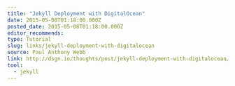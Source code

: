 ```yaml
---
title: "Jekyll Deployment with DigitalOcean"
date: 2015-05-08T01:18:00.000Z
posted_date: 2015-05-08T01:18:00.000Z
editor_recommends:
type: Tutorial
slug: links/jekyll-deployment-with-digitalocean
source: Paul Anthony Webb
link: http://dsgn.io/thoughts/post/jekyll-deployment-with-digitalocean/
tool:
  - jekyll
---
```





